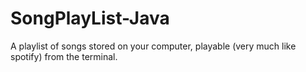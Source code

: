 # SongPlayList-Java
A playlist of songs stored on your computer, playable (very much like spotify) from the terminal.

